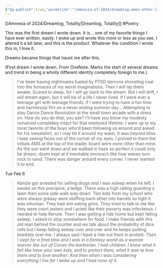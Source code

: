 ```yaml
---
{"dg-publish":true,"permalink":"/amnesia-of-2024/dreamlog-ames-other-lifes/"}
---
```


[[Amnesia of 2024/Dreamlog, Totality\|Dreamlog, Totality]] #Poetry 


This was the first dream I wrote down. It is… one of my favorite things I have ever written, easily. I woke up and wrote this more or less as you see. I altered it a bit later, and this is the product. Whatever the condition I wrote this in, I love it.

Dreams became things that haunt me after this.



 (First dream I wrote down. From OneNote. Marks the start of several dreams and trend in being a wholly different identity completely foreign to me.)
>I've been having nightmares fueled by PTSD demons shoveling coal into the furnaces of my worst imaginations. Then I will lay there awake. Scared to sleep, for I will go back to the dream. But I will drift, I will dream again, but it will be of a life I never lived. If I were ever a teenage girl with teenage friends, if I were trying to have a fun time and harmlessly flirt on a never ending summer day... Attempting to play Dance Dance Revolution at the small town arcade with a dress on. How do you do that, you ask? I'll have you know my modesty remained completely intact for that minitured lifetime. I went up to my most favorite of the boys who'd been following us around and asked for his sweatshirt, so I may tie it around my waist. It was beyond bliss. I kept seeing faces out of the corner of my eyes. I proved to them the initials AMS at the top of the leader board were none other than mine. As the sun went down and we walked in haze so perfect it could only be dream, doom kept at it inevitable encroach like how waves turn rock to sand. There was danger around every corner. I never wanted it to end. 
>



Tue Feb 6
>Kenzie got arrested for selling drugs and I was asleep when he left. I awoke on this precipice, a ledge. There was a high railing guarding a lawn then some side walk way down. Two kids from my school who were always greasy were stuffing each other into barrels so tight it was inhuman. They had shit eating grins. They tried to talk to me like they were court jesters and I acted like their poverty was infecteous. I needed to help Kenzie. Then I was getting a ride home but kept falling asleep. I asked to stop somewhere for food. I make friends with this old man behind the counter and we talk about the probability of dice rolls but I keep falling asleep over and over and he keeps putting blankets over me. I always said I have a ride out front in protest. *Then I slept for a final time and I was in a fantasy world as a woman warrior like out of Conan the barbarian. I had children. I knew what it felt like have your own kids, and to protect them, what it was to love them and to love another. And then when I was considering everything I live for I woke up and I had none of it.* 
>







